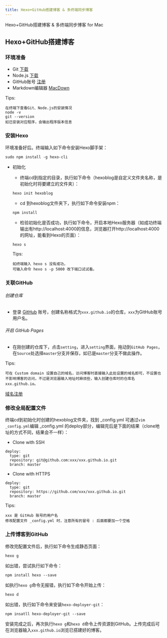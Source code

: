 ```yaml
---
title: Hexo+GitHub搭建博客 & 多终端同步博客
---
```

Hexo+GitHub搭建博客 & 多终端同步博客 for Mac

## Hexo+GitHub搭建博客

### 环境准备

* Git       [下载](https://git-scm.com)
* Node.js   [下载](https://nodejs.org/en/)
* GitHub账号 [注册](https://github.com)
* Markdown编辑器 [MacDown](https://macdown.uranusjr.com)

Tips:

```
在终端下查看Git、Node.js的安装情况
node -v
git --version
如已安装对应程序，会输出程序版本信息
```

### 安装Hexo

环境准备好后。终端输入如下命令安装Hexo脚手架：

```
sudo npm install -g hexo-cli
```

* 初始化
  * 终端cd到指定的目录，执行如下命令（hexoblog是自定义文件夹名称，是初始化时将要建立的文件夹）：
  
  ```
  hexo init hexoblog
  ```
  
  * cd 到hexoblog文件夹下，执行如下命令安装npm：
  
  ```
  npm install
  ```
  
  * 检验初始化是否成功，执行如下命令，开启本地Hexo服务器（如成功终端输出有http://localhost:4000的信息，浏览器打开http://localhost:4000的网址，能看到Hexo的页面）：

  ```
  hexo s
  ```
  
  Tips:
  
  ```
  如终端输入 hexo s 没有成功，
  可输入命令 hexo s -p 5000 改下端口试试看。
  ```
  
### 关联GitHub

###### 创建仓库

* 登录 [GitHub](https://github.com) 账号，创建名称格式为`xxx.github.io`的仓库，`xxx`为GitHub账号用户名。

###### 开启 GitHub Pages

* 在刚创建的仓库下，点击`setting`，进入`setting`界面，拖动到`GitHub Pages`，在`Source`处选择`master`分支并保存，如已是`master`分支不做此操作。

 Tips:
 
 ```
 可在 Custom domain 设置自己的域名，访问博客时直接输入此处设置的域名即可，不设置也不影响博客的访问，不过是浏览器输入地址时麻烦些，输入创建仓库时的仓库名 xxx.github.io。
 ```
 
 [域名注册](https://wanwang.aliyun.com/?spm=5176.8142029.735711.62.3d2c6d3ex1u7aA)
 
### 修改全局配置文件

终端cd到初始化时创建的hexoblog文件夹，找到 _config.yml 可通过`vim _config.yml`编辑 _config.yml 的deploy部分，编辑完后是下面的结果（clone地址的方式不同，结果会不一样）：

* Clone with SSH

```
deploy:
  type: git
  repository: git@github.com:xxx/xxx.github.io.git
  branch: master
```

* Clone with HTTPS

```
deploy:
  type: git
  repository: https://github.com/xxx/xxx.github.io.git
  branch: master
```

Tips:

```
xxx 是 GitHub 账号的用户名
修改配置文件 _config.yml 时，注意所有的冒号 : 后面都要加一个空格
```

### 上传博客到GitHub

修改完配置文件后，执行如下命令生成静态页面：

```
hexo g
```

如出错，尝试执行如下命令：

```
npm install hexo --save
```

如执行`hexo g`命令无报错，执行如下命令开始上传：

```
hexo d
```

如出错，执行如下命令来安装`hexo-deployer-git`：

```
npm insatll hexo-deployer-git --save
```

安装完成之后，再次执行`hexo g`和`hexo d`命令上传资源到GitHub。上传完成后可在浏览器输入`xxx.github.io`浏览已搭建好的博客。


